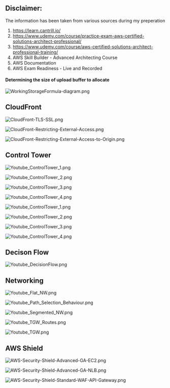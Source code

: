 ## Disclaimer:

The information has been taken from various sources during my preperation
1. https://learn.cantrill.io/
2. https://www.udemy.com/course/practice-exam-aws-certified-solutions-architect-professional/
3. https://www.udemy.com/course/aws-certified-solutions-architect-professional-training/
3. AWS Skill Builder - Advanced Architecting Course
4. AWS Documentation
5. AWS Exam Readiness - Live and Recorded 

#### Determining the size of upload buffer to allocate

![WorkingStorageFormula-diagram.png](images/WorkingStorageFormula-diagram.png)

## CloudFront

![CloudFront-TLS-SSL.png](images/CloudFront-TLS-SSL.png)

![CloudFront-Restricting-External-Access.png](images/CloudFront-Restricting-External-Access.png)

![CloudFront-Restricting-External-Access-to-Origin.png](images/CloudFront-Restricting-External-Access-to-Origin.png)


## Control Tower

![Youtube_ControlTower_1.png](images/Youtube_ControlTower_1.png)

![Youtube_ControlTower_2.png](images/Youtube_ControlTower_2.png)

![Youtube_ControlTower_3.png](images/Youtube_ControlTower_3.png)

![Youtube_ControlTower_4.png](images/Youtube_ControlTower_4.png)

![Youtube_ControlTower_1.png](images/Youtube_ControlTower_5.png)

![Youtube_ControlTower_2.png](images/Youtube_ControlTower_6.png)

![Youtube_ControlTower_3.png](images/Youtube_ControlTower_7.png)

![Youtube_ControlTower_4.png](images/Youtube_ControlTower_8.png)

## Decison Flow

![Youtube_DecisionFlow.png](images/Youtube_DecisionFlow.png)


## Networking

![Youtube_Flat_NW.png](images/Youtube_Flat_NW.png)

![Youtube_Path_Selection_Behaviour.png](images/Youtube_Path_Selection_Behaviour.png)

![Youtube_Segmented_NW.png](images/Youtube_Segmented_NW.png)

![Youtube_TGW_Routes.png](images/Youtube_TGW_Routes.png)

![Youtube_TGW.png](images/Youtube_TGW.png)

## AWS Shield

![AWS-Security-Shield-Advanced-GA-EC2.png](images/AWS-Security-Shield-Advanced-GA-EC2.png)

![AWS-Security-Shield-Advanced-GA-NLB.png](images/AWS-Security-Shield-Advanced-GA-NLB.png)

![AWS-Security-Shield-Standard-WAF-API-Gateway.png](images/AWS-Security-Shield-Standard-WAF-API-Gateway.png)
